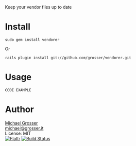 Keep your vendor files up to date

Install
=======
    sudo gem install vendorer
Or

    rails plugin install git://github.com/grosser/vendorer.git


Usage
=====
    CODE EXAMPLE

Author
======
[Michael Grosser](http://grosser.it)<br/>
michael@grosser.it<br/>
License: MIT<br/>
[![Flattr](http://api.flattr.com/button/flattr-badge-large.png)](https://flattr.com/submit/auto?user_id=grosser&url=https://github.com/grosser/vendorer&title=vendorer&language=en_US&tags=github&category=software)
[![Build Status](https://secure.travis-ci.org/grosser/vendorer.png)](http://travis-ci.org/grosser/vendorer)
